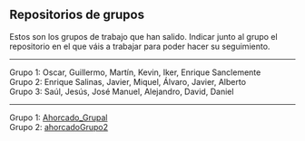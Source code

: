 ## Repositorios de grupos
Estos son los grupos de trabajo que han salido. Indicar junto al grupo el repositorio en el que váis a trabajar para poder hacer su seguimiento.  

***
Grupo 1: Oscar, Guillermo, Martín, Kevin, Iker, Enrique Sanclemente  
Grupo 2: Enrique  Salinas, Javier, Miquel, Álvaro, Javier, Alberto  
Grupo 3: Saúl, Jesús, José Manuel, Alejandro, David, Daniel  
***  
Grupo 1: [Ahorcado_Grupal](https://github.com/grupo1ed/Ahorcado_Grupal)  
Grupo 2: [ahorcadoGrupo2](https://github.com/albertoSaz/ahorcadoGrupo2)
